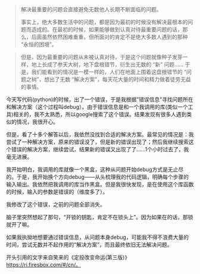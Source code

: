 > 解决最重要的问题会直接避免无数他人长期不断面临的问题。
>
> 事实上，绝大多数生活中的问题，都是因为最初的时候没有解决最根本的问题而造成的。在最初的时候，如果能够做到认真对待最重要问题的话，那么，后面虽然依然困难重重，但所面对的肯定不是绝大多数人遇到的那种 “永恒的困境”。

> 但是，因为最重要的问题从未被认真对待，于是这个问题就像种子发芽一样，地上长成了参天大树，地下盘根错节，衍生出无数的 “新” 问题…… 于是，我们能看到的情况是一模一样的，人们在地面上围着这盘根错节的 “问题之树”，想出了无数 “解决方案”，每天花大量的时间和精力做着徒劳无益的事情。

今天写代码(python)的时候，出了一个错误，于是我根据”错误信息“寻找问题所在和解决方案（这个过程叫debug）。由于错误信息是和一个我调用的库(类似一个工具)相关的，我不太熟悉，所以google搜索了这个错误。结果发现有很多人遇到类似的情况，我很开心。

但是，看了十多个解答以后，我依然没找到合适的解决方案。最常见的情况是：我尝试了一种解决方案，原来的错误没了，但是新的错误出现了；然后我继续搜索这个错误的解决方案，继续尝试，结果新的错误又出现了了……1个小时过去了，我毫无进展。

我开始明白，我调用的库就像一个黑盒，这种从问题开始debug方式是无止尽的。于是，我开始换个方向debug——从头梳理我的代码逻辑，明确每个步骤的输入输出。我依然把我调用的库当作黑盒。但是我很快发现，是在使用这个库函数的时候，输入的参数是错误的（维度多了）。

我修改了这个错误，之前的问题全部消失。

脑子里突然想起了那句，“开锁的钥匙，肯定不在锁头上”。因为如果在的话，那锁就开了嘛。

如果我执拗地想要通过错误信息，从问题本身debug，可能我不得不浪费大量的时间，尝试无数并不起作用的“解决方案”，而且最终依旧无法解决问题。

开头引用的文字来自笑来的《定投改变命运(第三版)》https://ri.firesbox.com/#/cn/。